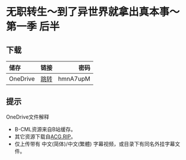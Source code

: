 # 无职转生～到了异世界就拿出真本事～ 第一季 后半

## 下载

储存 | 链接 | 密码
:----------- | :-----------: | -----------:
 OneDrive | [跳转](https://xrzcloud-my.sharepoint.com/:f:/g/personal/xrz_xrzyun_ml/Eg5DxqsajfRFp8uZv7U7qiwBKCCa9sdclsk8gf8-IOqV_g?e=Yeu6bg) | hmnA7upM

## 提示

OneDrive文件解释  

- B-CML资源来自B站缓存。  
- 其它资源下载自[ACG.RIP](https://acg.rip/)。  
- 仅上传带有 中文(简体)/中文(繁體) 字幕视频，或目录下有同名外挂字幕文件。  
